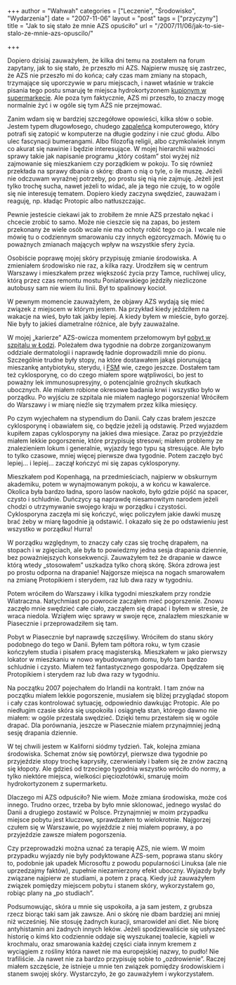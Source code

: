 +++
author = "Wahwah"
categories = ["Leczenie", "Środowisko", "Wydarzenia"]
date = "2007-11-06"
layout = "post"
tags = ["przyczyny"]
title = "Jak to się stało że mnie AZS opuściło"
url = "/2007/11/06/jak-to-sie-stalo-ze-mnie-azs-opuscilo/"

+++

Dopiero dzisiaj zauważyłem, że kilka dni temu na zostałem na forum zapytany, jak to się stało, że przeszło mi AZS. Najpierw muszę się zastrzec, że AZS nie przeszło mi do końca; cały czas mam zmiany na stopach, trzymające się uporczywie w paru miejscach, i nawet właśnie w trakcie pisania tego postu smaruję te miejsca hydrokortyzonem [kupionym w supermarkecie][1]. Ale poza tym faktycznie, AZS mi przeszło, to znaczy mogę normalnie żyć i w ogóle się tym AZS nie przejmować.

<!--more-->

Zanim wdam się w bardziej szczegółowe opowieści, kilka słów o sobie. Jestem typem długowłosego, chudego [zapaleńca][2] komputerowego, który potrafi się zatopić w komputerze na długie godziny i nie czuć głodu. Albo ulec fascynacji bumerangami. Albo filozofią religii, albo czymkolwiek innym co akurat się nawinie i będzie interesujące. W mojej hierarchii ważności sprawy takie jak napisanie programu „który cośtam” stoi wyżej niż zajmowanie się mieszkaniem czy porządkiem w pokoju. To się również przekłada na sprawy dbania o skórę: dbam o nią o tyle, o ile muszę. Jeżeli nie odczuwam wyraźnej potrzeby, po prostu się nią nie zajmuję. Jeżeli jest tylko trochę sucha, nawet jeżeli to widać, ale ja tego nie czuję, to w ogóle się nie interesuję tematem. Dopiero kiedy zaczyna swędzieć, zauważam i reaguję, np. kładąc Protopic albo natłuszczając.

Pewnie jesteście ciekawi jak to zrobiłem że mnie AZS przestało nękać i chcecie zrobić to samo. Może nie cieszcie się na zapas, bo jestem przekonany że wiele osób wcale nie ma ochoty robić tego co ja. I wcale nie mówię tu o codziennym smarowaniu czy innych egzorcyzmach. Mówię tu o poważnych zmianach mających wpływ na wszystkie sfery życia.

Osobiście poprawę mojej skóry przypisuję zmianie środowiska. A zmieniałem środowisko nie raz, a kilka razy. Urodziłem się w centrum Warszawy i mieszkałem przez większość życia przy Tamce, ruchliwej ulicy, którą przez czas remontu mostu Poniatowskiego jeździły niezliczone autobusy sam nie wiem ilu linii. Był to spalinowy kocioł.

W pewnym momencie zauważyłem, że objawy AZS wydają się mieć związek z miejscem w którym jestem. Na przykład kiedy jeździłem na wakacje na wieś, było tak jakby lepiej. A kiedy byłem w mieście, było gorzej. Nie były to jakieś diametralne różnice, ale były zauważalne.

W mojej „karierze” AZS-owicza momentem przełomowym był [pobyt w szpitalu w Łodzi][3]. Poleżałem dwa tygodnie na dobrze zorganizowanym oddziale dermatologii i naprawdę ładnie doprowadzili mnie do pionu. Szczególnie trudne były stopy, na które dostawałem jakąś piorunującą mieszankę antybiotyku, sterydu, i [FSM][4] wie, czego jeszcze. Dostałem tam też cyklosporynę, co do czego miałem spore wątpliwości, bo jest to poważny lek immunosupresyjny, o potencjalnie groźnych skutkach ubocznych. Ale miałem robione okresowe badania krwi i wszystko było w porządku. Po wyjściu ze szpitala nie miałem nagłego pogorszenia! Wróciłem do Warszawy i w miarę nieźle się trzymałem przez kilka miesięcy.

Po czym wyjechałem na stypendium do Danii. Cały czas brałem jeszcze cyklosporynę i obawiałem się, co będzie jeżeli ją odstawię. Przed wyjazdem kupiłem zapas cyklosporyny na jakieś dwa miesiące. Zaraz po przyjeździe miałem lekkie pogorszenie, które przypisuję stresowi; miałem problemy ze znalezieniem lokum i generalnie, wyjazdy tego typu są stresujące. Ale było to tylko czasowe, mniej więcej pierwsze dwa tygodnie. Potem zaczęło być lepiej&#8230; i lepiej&#8230; zaczął kończyć mi się zapas cyklosporyny.

Mieszkałem pod Kopenhagą, na przedmieściach, najpierw w obskurnym akademiku, potem w wynajmowanym pokoju, a w końcu w kawalerce. Okolica była bardzo ładna, sporo lasów naokoło, było gdzie pójść na spacer, czysto i schludnie. Duńczycy są naprawdę niesamowitym narodem jeżeli chodzi o utrzymywanie swojego kraju w porządku i czystości. Cyklosporyna zaczęła mi się kończyć, więc policzyłem jakie dawki muszę brać żeby w miarę łagodnie ją odstawić. I okazało się że po odstawieniu jest wszystko w porządku! Hurra!

W porządku względnym, to znaczy cały czas się trochę drapałem, na stopach i w zgięciach, ale była to powiedzmy jedna sesja drapania dziennie, bez poważniejszych konsekwencji. Zauważyłem też że drapanie w dawce którą wtedy „stosowałem” uszkadza tylko chorą skórę. Skóra zdrowa jest po prostu odporna na drapanie! Najgorsze miejsca na nogach smarowałem na zmianę Protopikiem i sterydem, raz lub dwa razy w tygodniu.

Potem wróciłem do Warszawy i kilka tygodni mieszkałem przy rondzie Wiatraczna. Natychmiast po powrocie zacząłem mieć pogorszenie. Znowu zaczęło mnie swędzieć całe ciało, zacząłem się drapać i byłem w stresie, że wraca niedola. Wziąłem więc sprawy w swoje ręce, znalazłem mieszkanie w Piasecznie i przeprowadziłem się tam.

Pobyt w Piasecznie był naprawdę szczęśliwy. Wróciłem do stanu skóry podobnego do tego w Danii. Byłem tam półtora roku, w tym czasie kończyłem studia i pisałem pracę magisterską. Mieszkałem w jako pierwszy lokator w mieszkaniu w nowo wybudowanym domu, było tam bardzo schludnie i czysto. Miałem też fantastycznego gospodarza. Opędzałem się Protopikiem i sterydem raz lub dwa razy w tygodniu.

Na początku 2007 pojechałem do Irlandii na kontrakt. I tam znów na początku miałem lekkie pogorszenie, musiałem się bliżej przyglądać stopom i cały czas kontrolować sytuację, odpowiednio dawkując Protopic. Ale po niedługim czasie skóra się uspokoiła i osiągnęła stan, którego dawno nie miałem: w ogóle przestała swędzieć. Dzięki temu przestałem się w ogóle drapać. Dla porównania, jeszcze w Piasecznie miałem przynajmniej jedną sesję drapania dziennie.

W tej chwili jestem w Kaliforni siódmy tydzień. Tak, kolejna zmiana środowiska. Schemat znów się powtórzył, pierwsze dwa tygodnie po przyjeździe stopy trochę kaprysiły, czerwieniały i bałem się że znów zaczną się kłopoty. Ale gdzieś od trzeciego tygodnia wszystko wróciło do normy, a tylko niektóre miejsca, wielkości pięciozłotówki, smaruję moim hydrokortyzonem z supermarketu.

Dlaczego mi AZS odpuściło? Nie wiem. Może zmiana środowiska, może coś innego. Trudno orzec, trzeba by było mnie sklonować, jednego wysłać do Danii a drugiego zostawić w Polsce. Przynajmniej w moim przypadku miejsce pobytu jest kluczowe, sprawdzałem to wielokrotnie. Najgorzej czułem się w Warszawie, po wyjeździe z niej miałem poprawy, a po przyjeździe zawsze miałem pogorszenia.

Czy przeprowadzki można uznać za terapię AZS, nie wiem. W moim przypadku wyjazdy nie były podyktowane AZS-sem, poprawa stanu skóry to, podobnie jak upadek Microsoftu z powodu popularności Linuksa (ale nie uprzedzajmy faktów), zupełnie niezamierzony efekt uboczny. Wyjazdy były związane najpierw ze studiami, a potem z pracą. Kiedy już zauważyłem związek pomiędzy miejscem pobytu i stanem skóry, wykorzystałem go, robiąc plany na „po studiach”.

Podsumowując, skóra u mnie się uspokoiła, a ja sam jestem, z grubsza rzecz biorąc taki sam jak zawsze. Ani o skórę nie dbam bardziej ani mniej niż wcześniej. Nie stosuję żadnych kuracji, smarowideł ani diet. Nie biorę antyhistamin ani żadnych innych leków. Jeżeli spodziewaliście się usłyszeć historię o kimś kto codziennie oddaje się wyszukanej toalecie, kąpieli w krochmalu, oraz smarowania każdej części ciała innym kremem z wyciągiem z rośliny która nawet nie ma europejskiej nazwy, to pudło! Nie trafiliście. Ja nawet nie za bardzo przypisuję sobie to „ozdrowienie”. Raczej miałem szczęście, że istnieje u mnie ten związek pomiędzy środowiskiem i stanem swojej skóry. Wystarczyło, że go zauważyłem i wykorzystałem.

 [1]: http://blog.atopowe.pl/2007/11/04/hydrokortyzon-bez-recepty-w-usa/
 [2]: http://pl.wikipedia.org/wiki/Geek
 [3]: http://www.atopowe-zapalenie.pl/atopedia/Wojew%C3%B3dzki_Specjalistyczny_Szpital_im._dr_W%C5%82._Biega%C5%84skiego_w_%C5%81odzi
 [4]: http://pl.wikipedia.org/wiki/Lataj%C4%85cy_Potw%C3%B3r_Spaghetti